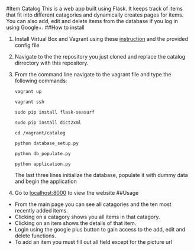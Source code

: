 #Item Catalog
This is a web app built using Flask. It keeps track of items that fit into different catagories and dynamically creates pages for items. You can also add, edit and delete items from the database if you log in using Google+.
##How to install
1. Install Virtual Box and Vagrant using these <a href = https://www.udacity.com/wiki/ud197/install-vagrant>instruction</a> and the provided config file
2. Navigate to the the repository you just cloned and replace the catalog dirrectory with this repository.
3. From the command line navigate to the vagrant file and type the following commands:

	```
	vagrant up

	vagrant ssh

	sudo pip install flask-seasurf

	sudo pip install dict2xml

	cd /vagrant/catalog

	python database_setup.py

	python db_populate.py

	python application.py
	```
	The last three lines initialize the database, populate it with dummy data and begin the application

4. Go to <a href="localhost:8000">localhost:8000</a> to view the website
##Usage
* From the main page you can see all catagories and the ten most recently added items.
* Clicking on a catagory shows you all items in that catagory.
* Clicking on an item shows the details of that item.
* Login using the google plus button to gain access to the add, edit and delete functions.
* To add an item you must fill out all field except for the picture url
